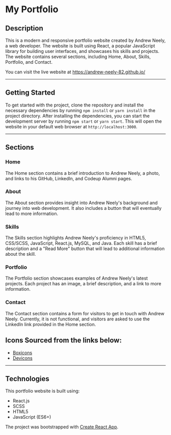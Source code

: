 # **My Portfolio**

## **Description**

This is a modern and responsive portfolio website created by Andrew Neely, a web developer. The website is built using React, a popular JavaScript library for building user interfaces, and showcases his skills and projects. The website contains several sections, including Home, About, Skills, Portfolio, and Contact.

You can visit the live website at https://andrew-neely-82.github.io/

<hr>

## **Getting Started**

To get started with the project, clone the repository and install the necessary dependencies by running `npm install` or `yarn install` in the project directory. After installing the dependencies, you can start the development server by running `npm start` or `yarn start`. This will open the website in your default web browser at `http://localhost:3000`.

<hr>

## **Sections**

### **Home**

The Home section contains a brief introduction to Andrew Neely, a photo, and links to his GitHub, LinkedIn, and Codeup Alumni pages.

### **About**

The About section provides insight into Andrew Neely's background and journey into web development. It also includes a button that will eventually lead to more information.

### **Skills**

The Skills section highlights Andrew Neely's proficiency in HTML5, CSS/SCSS, JavaScript, React.js, MySQL, and Java. Each skill has a brief description and a "Read More" button that will lead to additional information about the skill.

### **Portfolio**

The Portfolio section showcases examples of Andrew Neely's latest projects. Each project has an image, a brief description, and a link to more information.

### **Contact**

The Contact section contains a form for visitors to get in touch with Andrew Neely. Currently, it is not functional, and visitors are asked to use the LinkedIn link provided in the Home section.

## Icons Sourced from the links below:

- [Boxicons](https://boxicons.com/)
- [Devicons](https://devicons.github.io/devicon/)

<hr>

## **Technologies**

This portfolio website is built using:

- React.js
- SCSS
- HTML5
- JavaScript (ES6+)

The project was bootstrapped with [Create React App](https://github.com/facebook/create-react-app).
